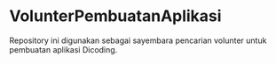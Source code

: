 # VolunterPembuatanAplikasi
Repository ini digunakan sebagai sayembara pencarian volunter untuk pembuatan aplikasi Dicoding.
